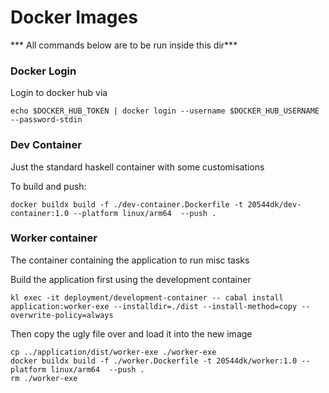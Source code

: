 # Docker Images

*** All commands below are to be run inside this dir***

### Docker Login

Login to docker hub via

```
echo $DOCKER_HUB_TOKEN | docker login --username $DOCKER_HUB_USERNAME --password-stdin
```

### Dev Container

Just the standard haskell container with some customisations

To build and push:

```
docker buildx build -f ./dev-container.Dockerfile -t 20544dk/dev-container:1.0 --platform linux/arm64  --push .
```

### Worker container

The container containing the application to run misc tasks

Build the application first using the development container


```
kl exec -it deployment/development-container -- cabal install application:worker-exe --installdir=./dist --install-method=copy --overwrite-policy=always
```

Then copy the ugly file over and load it into the new image

```
cp ../application/dist/worker-exe ./worker-exe
docker buildx build -f ./worker.Dockerfile -t 20544dk/worker:1.0 --platform linux/arm64  --push .
rm ./worker-exe
```

